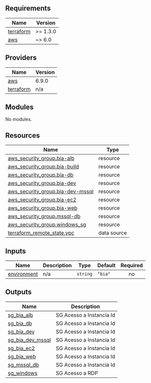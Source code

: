 <!-- BEGIN_TF_DOCS -->
<!-- END_TF_DOCS -->
<!-- BEGINNING OF PRE-COMMIT-TERRAFORM DOCS HOOK -->
## Requirements

| Name | Version |
|------|---------|
| <a name="requirement_terraform"></a> [terraform](#requirement\_terraform) | >= 1.3.0 |
| <a name="requirement_aws"></a> [aws](#requirement\_aws) | ~> 6.0 |

## Providers

| Name | Version |
|------|---------|
| <a name="provider_aws"></a> [aws](#provider\_aws) | 6.9.0 |
| <a name="provider_terraform"></a> [terraform](#provider\_terraform) | n/a |

## Modules

No modules.

## Resources

| Name | Type |
|------|------|
| [aws_security_group.bia-alb](https://registry.terraform.io/providers/hashicorp/aws/latest/docs/resources/security_group) | resource |
| [aws_security_group.bia-build](https://registry.terraform.io/providers/hashicorp/aws/latest/docs/resources/security_group) | resource |
| [aws_security_group.bia-db](https://registry.terraform.io/providers/hashicorp/aws/latest/docs/resources/security_group) | resource |
| [aws_security_group.bia-dev](https://registry.terraform.io/providers/hashicorp/aws/latest/docs/resources/security_group) | resource |
| [aws_security_group.bia-dev-mssql](https://registry.terraform.io/providers/hashicorp/aws/latest/docs/resources/security_group) | resource |
| [aws_security_group.bia-ec2](https://registry.terraform.io/providers/hashicorp/aws/latest/docs/resources/security_group) | resource |
| [aws_security_group.bia-web](https://registry.terraform.io/providers/hashicorp/aws/latest/docs/resources/security_group) | resource |
| [aws_security_group.mssql-db](https://registry.terraform.io/providers/hashicorp/aws/latest/docs/resources/security_group) | resource |
| [aws_security_group.windows_sg](https://registry.terraform.io/providers/hashicorp/aws/latest/docs/resources/security_group) | resource |
| [terraform_remote_state.vpc](https://registry.terraform.io/providers/hashicorp/terraform/latest/docs/data-sources/remote_state) | data source |

## Inputs

| Name | Description | Type | Default | Required |
|------|-------------|------|---------|:--------:|
| <a name="input_environment"></a> [environment](#input\_environment) | n/a | `string` | `"bia"` | no |

## Outputs

| Name | Description |
|------|-------------|
| <a name="output_sg_bia_alb"></a> [sg\_bia\_alb](#output\_sg\_bia\_alb) | SG Acesso a Instancia Id |
| <a name="output_sg_bia_db"></a> [sg\_bia\_db](#output\_sg\_bia\_db) | SG Acesso a Instancia Id |
| <a name="output_sg_bia_dev"></a> [sg\_bia\_dev](#output\_sg\_bia\_dev) | SG Acesso a Instancia Id |
| <a name="output_sg_bia_dev_mssql"></a> [sg\_bia\_dev\_mssql](#output\_sg\_bia\_dev\_mssql) | SG Acesso a Instancia Id |
| <a name="output_sg_bia_ec2"></a> [sg\_bia\_ec2](#output\_sg\_bia\_ec2) | SG Acesso a Instancia Id |
| <a name="output_sg_bia_web"></a> [sg\_bia\_web](#output\_sg\_bia\_web) | SG Acesso a Instancia Id |
| <a name="output_sg_mssql_db"></a> [sg\_mssql\_db](#output\_sg\_mssql\_db) | SG Acesso a Instancia Id |
| <a name="output_sg_windows"></a> [sg\_windows](#output\_sg\_windows) | SG Acesso a RDP |
<!-- END OF PRE-COMMIT-TERRAFORM DOCS HOOK -->
